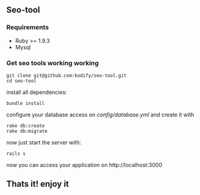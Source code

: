 ## Seo-tool


### Requirements

- Ruby >= 1.9.3
- Mysql


### Get seo tools working working

```
git clone git@github.com:kodify/seo-tool.git
cd seo-tool
```

install all dependencies:
```
bundle install
```

configure your database access on *config/database.yml*
and create it with
```
rake db:create
rake db:migrate
```

now just start the server with:
```
rails s
```

now you can access your application on http://localhost:3000


## Thats it! enjoy it
